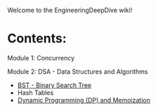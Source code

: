 Welcome to the EngineeringDeepDive wiki!

# Contents:
Module 1: Concurrency

Module 2: DSA - Data Structures and Algorithms
- [BST - Binary Search Tree](https://github.com/taguhiabgar/EngineeringDeepDive/wiki/BST-%E2%80%90-Binary-Search-Tree)
- Hash Tables
- [Dynamic Programming (DP) and Memoization](https://github.com/taguhiabgar/EngineeringDeepDive/wiki/Dynamic-Programming-and-Memoization)
